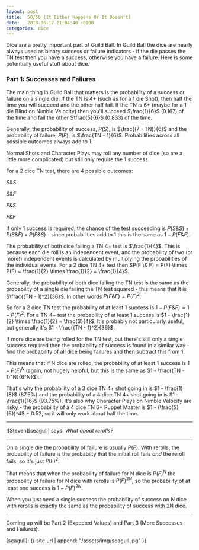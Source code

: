 ```yaml
---
layout: post
title:  50/50 (It Either Happens Or It Doesn't)
date:   2018-06-17 21:04:40 +0100
categories: dice
---
```


<script type="text/javascript">
  window.MathJax = {
    tex2jax: {
      inlineMath: [ ['$','$'], ["\\(","\\)"] ],
      processEscapes: true
    }
  };
</script>
  
<script src='https://cdnjs.cloudflare.com/ajax/libs/mathjax/2.7.4/latest.js?config=TeX-MML-AM_CHTML' async></script>

Dice are a pretty important part of Guild Ball. In Guild Ball the dice are nearly always used as binary success or failure indicators - if the die passes the TN test then you have a success, otherwise you have a failure. Here is some potentially useful stuff about dice.

### Part 1: Successes and Failures

The main thing in Guild Ball that matters is the probability of a success or failure on a single die. If the TN is 4+ (such as for a 1 die Shot), then half the time you will succeed and the other half fail. If the TN is 6+ (maybe for a 1 die Blind on Nimble Velocity) then you'll succeed $\frac{1}{6}$ (0.167) of the time and fail the other $\frac{5}{6}$ (0.833) of the time.

Generally, the probability of success, $P(S)$, is $\frac{(7 - TN)}{6}$ and the probability of failure, $P(F)$, is $\frac{TN - 1}{6}$. Probabilities across all possible outcomes always add to 1.

Normal Shots and Character Plays may roll any number of dice (so are a little more complicated) but still only require the 1 success.

For a 2 dice TN test, there are 4 possible outcomes:

$S \& S$

$S \& F$

$F \& S$

$F \& F$

If only 1 success is required, the chance of the test succeeding is $P(S \& S) + P(S \& F) + P(F \& S)$ - since probabilities add to 1 this is the same as $1 - P(F \& F)$.

The probability of both dice failing a TN 4+ test is $\frac{1}{4}$. This is because each die roll is an independent event, and the probability of two (or more!) independent events is calculated by multiplying the probabilities of the individual events. For a 2 dice TN 4+ test then $P(F \& F) = P(F) \times P(F) = \frac{1}{2} \times \frac{1}{2} = \frac{1}{4}$.

Generally, the probability of both dice failing the TN test is the same as the probability of a single die failing the TN test squared - this means that it is $\frac{(TN - 1)^2}{36}$. In other words $P(F \& F) = P(F)^2$.

So for a 2 dice TN test the probability of at least 1 success is $1 - P(F \& F) = 1 - P(F)^2$. For a TN 4+ test the probability of at least 1 success is $1 - \frac{1}{2} \times \frac{1}{2} = \frac{3}{4}$. It's probably not particularly useful, but generally it's $1 - \frac{(TN - 1)^2}{36}$.

If more dice are being rolled for the TN test, but there's still only a single success required then the probability of success is found in a similar way - find the probability of all dice being failures and then subtract this from 1.

This means that if N dice are rolled, the probability of at least 1 success is $1 - P(F)^N$ (again, not hugely helpful, but this is the same as $1 - \frac{(TN - 1)^N}{6^N}$).

That's why the probability of a 3 dice TN 4+ shot going in is $1 - \frac{1}{8}$ (87.5%) and the probability of a 4 dice TN 4+ shot going in is $1 - \frac{1}{16}$ (93.75%). It's also why Character Plays on Nimble Velocity are risky - the probability of a 4 dice TN 6+ Puppet Master is $1 - (\frac{5}{6})^4$ ~ 0.52, so it will only work about half the time.

***

![Steven][seagull] says: _What about rerolls?_

***

On a single die the probability of failure is usually $P(F)$. With rerolls, the probability of failure is the probabilty that the initial roll fails *and* the reroll fails, so it's just $P(F)^2$.

That means that when the probability of failure for N dice is $P(F)^{N}$ the probability of failure for N dice with rerolls is $P(F)^{2N}$, so the probability of at least one success is $1 - P(F)^{2N}$.

When you just need a single success the probability of success on N dice with rerolls is exactly the same as the probability of success with 2N dice.

***

Coming up will be Part 2 (Expected Values) and Part 3 (More Successes and Failures).

[seagull]: {{ site.url | append: "/assets/img/seagull.jpg" }}

